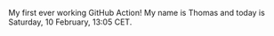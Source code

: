 My first ever working GitHub Action!
My name is Thomas and today is Saturday, 10 February, 13:05 CET. 
